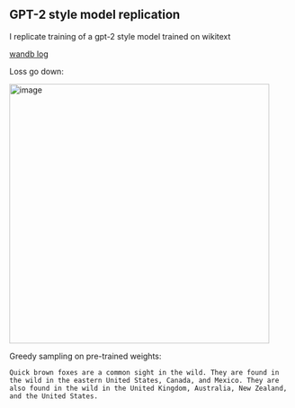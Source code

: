 ## GPT-2 style model replication

I replicate training of a gpt-2 style model trained on wikitext

[wandb log](https://wandb.ai/m-subkhankulov-arena/transformer_training/runs/ta3ar2po?nw=nwusermsubkhankulov)

Loss go down:

<img width="462" alt="image" src="https://github.com/user-attachments/assets/3cb94da4-4e91-414f-b7fd-8c78b7346199" />

Greedy sampling on pre-trained weights:
```
Quick brown foxes are a common sight in the wild. They are found in the wild in the eastern United States, Canada, and Mexico. They are also found in the wild in the United Kingdom, Australia, New Zealand, and the United States.
```
